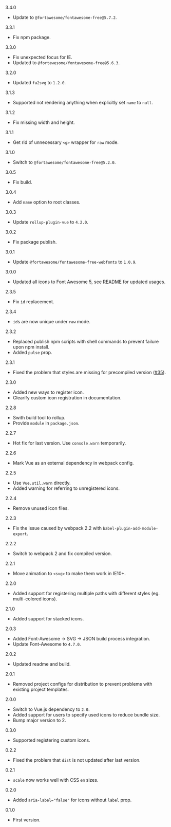 3.4.0
* Update to `@fortawesome/fontawesome-free@5.7.2`.

3.3.1
* Fix npm package.

3.3.0
* Fix unexpected focus for IE.
* Updated to `@fortawesome/fontawesome-free@5.6.3`.

3.2.0
* Updated `fa2svg` to `1.2.0`.

3.1.3
* Supported not rendering anything when explicitly set `name` to `null`.

3.1.2
* Fix missing width and height.

3.1.1
* Get rid of unnecessary `<g>` wrapper for `raw` mode.

3.1.0
* Switch to `@fortawesome/fontawesome-free@5.2.0`.

3.0.5
* Fix build.

3.0.4
* Add `name` option to root classes.

3.0.3
* Update `rollup-plugin-vue` to `4.2.0`.

3.0.2
* Fix package publish.

3.0.1
* Update `@fortawesome/fontawesome-free-webfonts` to `1.0.9`.

3.0.0
* Updated all icons to Font Awesome 5, see [README](./README.md) for updated usages.

2.3.5
* Fix `id` replacement.

2.3.4
* `id`s are now unique under `raw` mode.

2.3.2
* Replaced publish npm scripts with shell commands to prevent failure upon npm install.
* Added `pulse` prop.

2.3.1
* Fixed the problem that styles are missing for precompiled version ([#35](https://github.com/Justineo/vue-awesome/issues/35)).

2.3.0
* Added new ways to register icon.
* Clearify custom icon registration in documentation.

2.2.8
* Swith build tool to rollup.
* Provide `module` in `package.json`.

2.2.7
* Hot fix for last version. Use `console.warn` temporarily.

2.2.6
* Mark Vue as an external dependency in webpack config.

2.2.5
* Use `Vue.util.warn` directly.
* Added warning for referring to unregistered icons.

2.2.4
* Remove unused icon files.

2.2.3
* Fix the issue caused by webpack 2.2 with `babel-plugin-add-module-export`.

2.2.2
* Switch to webpack 2 and fix compiled version.

2.2.1
* Move animation to `<svg>` to make them work in IE10+.

2.2.0
* Added support for registering multiple paths with different styles (eg. multi-colored icons).

2.1.0
* Added support for stacked icons.

2.0.3
* Added Font-Awesome -> SVG -> JSON build process integration.
* Update Font-Awesome to `4.7.0`.

2.0.2
* Updated readme and build.

2.0.1
* Removed project configs for distribution to prevent problems with existing project templates.

2.0.0
* Switch to Vue.js dependency to `2.0`.
* Added support for users to specify used icons to reduce bundle size.
* Bump major version to 2.

0.3.0
* Supported registering custom icons.

0.2.2
* Fixed the problem that `dist` is not updated after last version.

0.2.1
* `scale` now works well with CSS `em` sizes.

0.2.0
* Added `aria-label="false"` for icons without `label` prop.

0.1.0
* First version.
